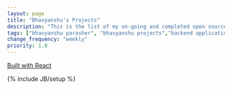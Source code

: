 ```yaml
---
layout: page
title: "Bhavyanshu's Projects"
description: "This is the list of my on-going and completed open source projects. Go ahead and make some contribution."
tags: ["bhavyanshu parasher", "bhavyanshu projects","backend application developer"]
change_frequency: "weekly"
priority: 1.0
---
```


<div id="my-github" class="col-md-12">
</div>

<div class="text-center"><a target="_blank" href="https://github.com/bhavyanshu/bhavyanshu.github.com/blob/master/webpack/components/github.js">Built with React</a></div>

{% include JB/setup %}
